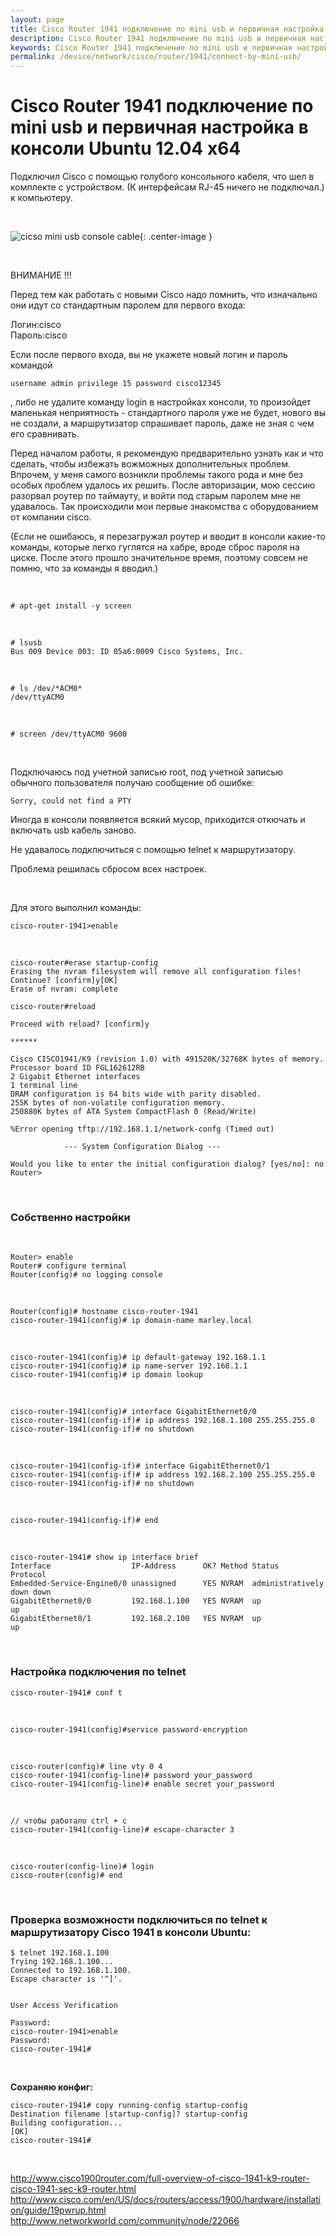 ```yaml
---
layout: page
title: Cisco Router 1941 подключение по mini usb и первичная настройка в консоли Ubuntu 12.04 x64
description: Cisco Router 1941 подключение по mini usb и первичная настройка в консоли Ubuntu 12.04 x64
keywords: Cisco Router 1941 подключение по mini usb и первичная настройка в консоли Ubuntu 12.04 x64
permalink: /device/network/cisco/router/1941/connect-by-mini-usb/
---
```


# Cisco Router 1941 подключение по mini usb и первичная настройка в консоли Ubuntu 12.04 x64

Подключил Cisco с помощью голубого консольного кабеля, что шел в комплекте с устройством. (К интерфейсам RJ-45 ничего не подключал.) к компьютеру.

<br/>

![cicso mini usb console cable](/img/device/network/cisco/router/1941/connect-by-mini-usb/cicso-mini-usb-console-cable.jpg 'cicso mini usb console cable'){: .center-image }

<br/>

ВНИМАНИЕ !!!

Перед тем как работать с новыми Cisco надо помнить, что изначально они идут со стандартным паролем для первого входа:

Логин:cisco  
Пароль:cisco

Если после первого входа, вы не укажете новый логин и пароль командой

```
username admin privilege 15 password cisco12345
```

, либо не удалите команду login в настройках консоли, то произойдет маленькая неприятность - стандартного пароля уже не будет, нового вы не создали, а маршрутизатор спрашивает пароль, даже не зная с чем его сравнивать.

Перед началом работы, я рекомендую предварительно узнать как и что сделать, чтобы избежать вожможных дополнительных проблем.
Впрочем, у меня самого возникли проблемы такого рода и мне без особых проблем удалось их решить.
После авторизации, мою сессию разорвал роутер по таймауту, и войти под старым паролем мне не удавалось. Так происходили мои первые знакомства с оборудованием от компании cisco.

(Если не ошибаюсь, я перезагружал роутер и вводит в консоли какие-то команды, которые легко гуглятся на хабре, вроде сброс пароля на циске. После этого прошло значительное время, поэтому совсем не помню, что за команды я вводил.)

<br/>

```
# apt-get install -y screen
```

<br/>

```
# lsusb
Bus 009 Device 003: ID 05a6:0009 Cisco Systems, Inc.
```

<br/>

```
# ls /dev/*ACM0*
/dev/ttyACM0
```

<br/>

```
# screen /dev/ttyACM0 9600
```

<br/>

Подключаюсь под учетной записью root, под учетной записью обычного пользователя получаю сообщение об ошибке:

```
Sorry, could not find a PTY
```

Иногда в консоли появляется всякий мусор, приходится откючать и включать usb кабель заново.

Не удавалось подключиться с помощью telnet к маршрутизатору.

Проблема решилась сбросом всех настроек.

<br/>

Для этого выполнил команды:

```
cisco-router-1941>enable
```

<br/>

```
cisco-router#erase startup-config
Erasing the nvram filesystem will remove all configuration files! Continue? [confirm]y[OK]
Erase of nvram: complete

cisco-router#reload

Proceed with reload? [confirm]y

******

Cisco CISCO1941/K9 (revision 1.0) with 491520K/32768K bytes of memory.
Processor board ID FGL162612RB
2 Gigabit Ethernet interfaces
1 terminal line
DRAM configuration is 64 bits wide with parity disabled.
255K bytes of non-volatile configuration memory.
250880K bytes of ATA System CompactFlash 0 (Read/Write)

%Error opening tftp://192.168.1.1/network-confg (Timed out)

            --- System Configuration Dialog ---

Would you like to enter the initial configuration dialog? [yes/no]: no
Router>
```

<br/>

### Собственно настройки

<br/>

```
Router> enable
Router# configure terminal
Router(config)# no logging console
```

<br/>

```
Router(config)# hostname cisco-router-1941
cisco-router-1941(config)# ip domain-name marley.local
```

<br/>

```
cisco-router-1941(config)# ip default-gateway 192.168.1.1
cisco-router-1941(config)# ip name-server 192.168.1.1
cisco-router-1941(config)# ip domain lookup
```

<!--
int loopback 0
cisco-router-1941(config-if)# ip address 192.168.1.100 255.255.255.0

-->

<br/>

```
cisco-router-1941(config)# interface GigabitEthernet0/0
cisco-router-1941(config-if)# ip address 192.168.1.100 255.255.255.0
cisco-router-1941(config-if)# no shutdown
```

<br/>

```
cisco-router-1941(config-if)# interface GigabitEthernet0/1
cisco-router-1941(config-if)# ip address 192.168.2.100 255.255.255.0
cisco-router-1941(config-if)# no shutdown
```

<br/>

```
cisco-router-1941(config-if)# end
```

<br/>

```
cisco-router-1941# show ip interface brief
Interface                  IP-Address      OK? Method Status                Protocol
Embedded-Service-Engine0/0 unassigned      YES NVRAM  administratively down down
GigabitEthernet0/0         192.168.1.100   YES NVRAM  up                    up
GigabitEthernet0/1         192.168.2.100   YES NVRAM  up                    up
```

<br/>

### Настройка подключения по telnet

```
cisco-router-1941# conf t
```

<br/>

```
cisco-router-1941(config)#service password-encryption
```

<br/>

```
cisco-router(config)# line vty 0 4
cisco-router-1941(config-line)# password your_password
cisco-router-1941(config-line)# enable secret your_password
```

<br/>

```
// чтобы работало ctrl + c
cisco-router-1941(config-line)# escape-character 3
```

<!--
Router(config)# line con 0
Router(config-line)# escape-character 3
-->

<br/>

```
cisco-router(config-line)# login
cisco-router(config)# end
```

<br/>

### Проверка возможности подключиться по telnet к маршрутизатору Cisco 1941 в консоли Ubuntu:

```
$ telnet 192.168.1.100
Trying 192.168.1.100...
Connected to 192.168.1.100.
Escape character is '^]'.


User Access Verification

Password:
cisco-router-1941>enable
Password:
cisco-router-1941#
```

<br/>

**Сохраняю конфиг:**

```
cisco-router-1941# copy running-config startup-config
Destination filename [startup-config]? startup-config
Building configuration...
[OK]
cisco-router-1941#
```

<br/>

http://www.cisco1900router.com/full-overview-of-cisco-1941-k9-router-cisco-1941-sec-k9-router.html  
http://www.cisco.com/en/US/docs/routers/access/1900/hardware/installation/guide/19pwrup.html  
http://www.networkworld.com/community/node/22066
